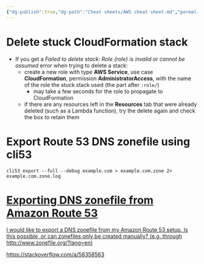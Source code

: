 ```yaml
---
{"dg-publish":true,"dg-path":"Cheat sheets/AWS cheat sheet.md","permalink":"/cheat-sheets/aws-cheat-sheet/","created":"","updated":""}
---
```



# Delete stuck CloudFormation stack

- If you get a *Failed to delete stack: Role {role} is invalid or cannot be assumed* error when trying to delete a stack:
    - create a new role with type **AWS Service**, use case **CloudFormation**, permission **AdministratorAccess**, with the name of the role the stuck stack used (the part after `:role/`)
        - may take a few seconds for the role to propagate to CloudFormation
    - if there are any resources left in the **Resources** tab that were already deleted (such as a Lambda function), try the delete again and check the box to retain them

# Export Route 53 DNS zonefile using cli53

```shell
cli53 export --full --debug example.com > example.com.zone 2> example.com.zone.log
```

<div class="rich-link-card-container"><a class="rich-link-card" href="https://stackoverflow.com/a/58358563" target="_blank">
	<div class="rich-link-image-container">
		<div class="rich-link-image" style="background-image: url('https://cdn.sstatic.net/Sites/stackoverflow/Img/apple-touch-icon@2.png?v=73d79a89bded')">
	</div>
	</div>
	<div class="rich-link-card-text">
		<h1 class="rich-link-card-title">Exporting DNS zonefile from Amazon Route 53</h1>
		<p class="rich-link-card-description">
		I would like to export a DNS zonefile from my Amazon Route 53 setup. Is this possible, or can zonefiles only be created manually? (e.g. through http://www.zonefile.org/?lang=en)
		</p>
		<p class="rich-link-href">
		https://stackoverflow.com/a/58358563
		</p>
	</div>
</a></div>

